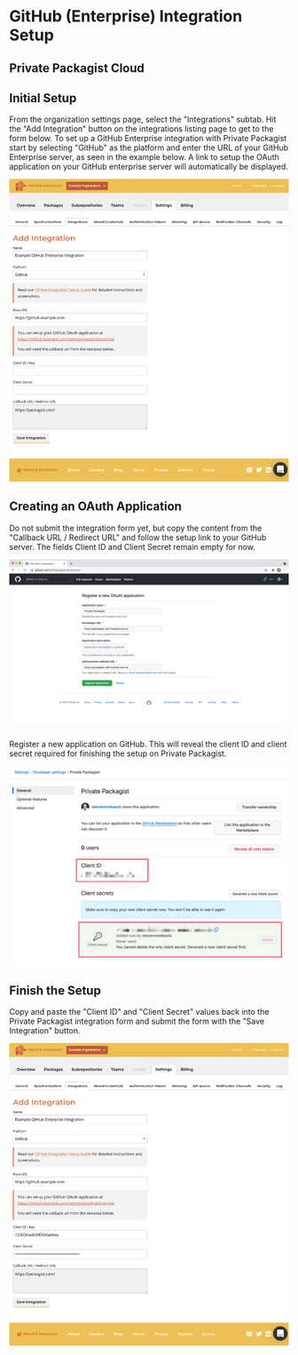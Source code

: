 # GitHub (Enterprise) Integration Setup
## Private Packagist Cloud

## Initial Setup

From the organization settings page, select the "Integrations" subtab. Hit the "Add Integration" button on the integrations listing page to get to the form below.
To set up a GitHub Enterprise integration with Private Packagist start by selecting "GitHub" as the platform and enter the URL of your GitHub Enterprise server, as seen in the example below.
A link to setup the OAuth application on your GitHub enterprise server will automatically be displayed.

![Packagist Setup](/Resources/public/img/docs/integration-setup/cloud/github-enterprise-01-packagist-setup.png)

## Creating an OAuth Application

Do not submit the integration form yet, but copy the content from the "Callback
URL / Redirect URL" and follow the setup link to your GitHub server. The fields
Client ID and Client Secret remain empty for now.

![GitHub Register App](/Resources/public/img/docs/integration-setup/github-02-github-register-app.png)

Register a new application on GitHub. This will reveal the client ID and client
secret required for finishing the setup on Private Packagist.

![GitHub Credentials](/Resources/public/img/docs/integration-setup/github-03-github-credentials.png)

## Finish the Setup

Copy and paste the "Client ID" and "Client Secret" values back into the Private
Packagist integration form and submit the form with the "Save Integration"
button.

![Packagist Form](/Resources/public/img/docs/integration-setup/cloud/github-enterprise-04-packagist-form.png)
